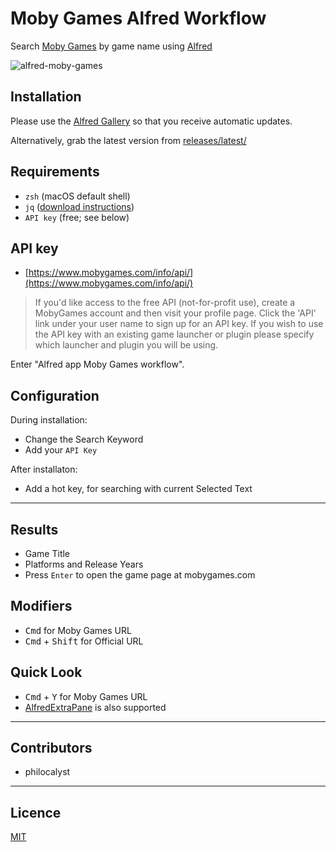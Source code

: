 # Moby Games Alfred Workflow

Search [Moby Games](https://www.mobygames.com) by game name using [Alfred](https://www.alfredapp.com)

![alfred-moby-games](https://github.com/user-attachments/assets/ca75f3d9-4db2-4712-a32f-9149b297d7ba)

## Installation

Please use the [Alfred Gallery](https://alfred.app/workflows/gingerbeardman/moby-games/) so that you receive automatic updates.

Alternatively, grab the latest version from [releases/latest/](https://github.com/gingerbeardman/alfred-moby-games/releases/latest/)

## Requirements
- `zsh` (macOS default shell)
- `jq` ([download instructions](https://jqlang.github.io/jq/download/))
- `API key` (free; see below)

## API key
- [https://www.mobygames.com/info/api/](https://www.mobygames.com/info/api/)
> If you'd like access to the free API (not-for-profit use), create a MobyGames account and then visit your profile page. Click the 'API' link under your user name to sign up for an API key. If you wish to use the API key with an existing game launcher or plugin please specify which launcher and plugin you will be using.

Enter "Alfred app Moby Games workflow".

## Configuration
During installation:
- Change the Search Keyword
- Add your `API Key`

After installaton:
- Add a hot key, for searching with current Selected Text

----

## Results
- Game Title
- Platforms and Release Years
- Press `Enter` to open the game page at mobygames.com

## Modifiers
- <kbd>Cmd</kbd> for Moby Games URL
- <kbd>Cmd</kbd> + <kbd>Shift</kbd> for Official URL

## Quick Look
- <kbd>Cmd</kbd> + <kbd>Y</kbd> for Moby Games URL
- [AlfredExtraPane](https://github.com/mr-pennyworth/alfred-extra-pane) is also supported

----

## Contributors
- philocalyst

----

## Licence
[MIT](./LICENSE)
